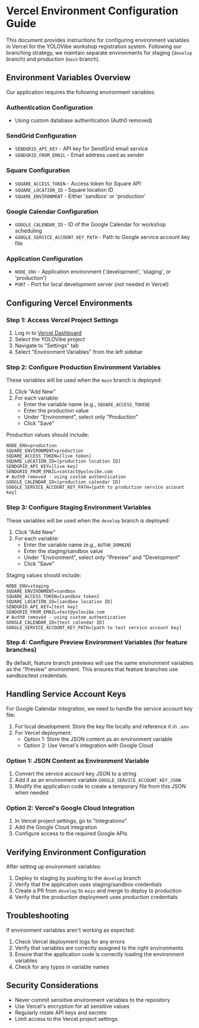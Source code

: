 # Vercel Environment Configuration Guide

This document provides instructions for configuring environment variables in Vercel for the YOLOVibe workshop registration system. Following our branching strategy, we maintain separate environments for staging (`develop` branch) and production (`main` branch).

## Environment Variables Overview

Our application requires the following environment variables:

### Authentication Configuration
- Using custom database authentication (Auth0 removed)

### SendGrid Configuration
- `SENDGRID_API_KEY` - API key for SendGrid email service
- `SENDGRID_FROM_EMAIL` - Email address used as sender

### Square Configuration
- `SQUARE_ACCESS_TOKEN` - Access token for Square API
- `SQUARE_LOCATION_ID` - Square location ID
- `SQUARE_ENVIRONMENT` - Either 'sandbox' or 'production'

### Google Calendar Configuration
- `GOOGLE_CALENDAR_ID` - ID of the Google Calendar for workshop scheduling
- `GOOGLE_SERVICE_ACCOUNT_KEY_PATH` - Path to Google service account key file

### Application Configuration
- `NODE_ENV` - Application environment ('development', 'staging', or 'production')
- `PORT` - Port for local development server (not needed in Vercel)

## Configuring Vercel Environments

### Step 1: Access Vercel Project Settings

1. Log in to [Vercel Dashboard](https://vercel.com)
2. Select the YOLOVibe project
3. Navigate to "Settings" tab
4. Select "Environment Variables" from the left sidebar

### Step 2: Configure Production Environment Variables

These variables will be used when the `main` branch is deployed:

1. Click "Add New"
2. For each variable:
   - Enter the variable name (e.g., `SQUARE_ACCESS_TOKEN`)
   - Enter the production value
   - Under "Environment", select only "Production"
   - Click "Save"

Production values should include:
```
NODE_ENV=production
SQUARE_ENVIRONMENT=production
SQUARE_ACCESS_TOKEN=[live token]
SQUARE_LOCATION_ID=[production location ID]
SENDGRID_API_KEY=[live key]
SENDGRID_FROM_EMAIL=contact@yolovibe.com
# Auth0 removed - using custom authentication
GOOGLE_CALENDAR_ID=[production calendar ID]
GOOGLE_SERVICE_ACCOUNT_KEY_PATH=[path to production service account key]
```

### Step 3: Configure Staging Environment Variables

These variables will be used when the `develop` branch is deployed:

1. Click "Add New"
2. For each variable:
   - Enter the variable name (e.g., `AUTH0_DOMAIN`)
   - Enter the staging/sandbox value
   - Under "Environment", select only "Preview" and "Development"
   - Click "Save"

Staging values should include:
```
NODE_ENV=staging
SQUARE_ENVIRONMENT=sandbox
SQUARE_ACCESS_TOKEN=[sandbox token]
SQUARE_LOCATION_ID=[sandbox location ID]
SENDGRID_API_KEY=[test key]
SENDGRID_FROM_EMAIL=test@yolovibe.com
# Auth0 removed - using custom authentication
GOOGLE_CALENDAR_ID=[test calendar ID]
GOOGLE_SERVICE_ACCOUNT_KEY_PATH=[path to test service account key]
```

### Step 4: Configure Preview Environment Variables (for feature branches)

By default, feature branch previews will use the same environment variables as the "Preview" environment. This ensures that feature branches use sandbox/test credentials.

## Handling Service Account Keys

For Google Calendar integration, we need to handle the service account key file:

1. For local development: Store the key file locally and reference it in `.env`
2. For Vercel deployment:
   - Option 1: Store the JSON content as an environment variable
   - Option 2: Use Vercel's integration with Google Cloud

### Option 1: JSON Content as Environment Variable

1. Convert the service account key JSON to a string
2. Add it as an environment variable `GOOGLE_SERVICE_ACCOUNT_KEY_JSON`
3. Modify the application code to create a temporary file from this JSON when needed

### Option 2: Vercel's Google Cloud Integration

1. In Vercel project settings, go to "Integrations"
2. Add the Google Cloud integration
3. Configure access to the required Google APIs

## Verifying Environment Configuration

After setting up environment variables:

1. Deploy to staging by pushing to the `develop` branch
2. Verify that the application uses staging/sandbox credentials
3. Create a PR from `develop` to `main` and merge to deploy to production
4. Verify that the production deployment uses production credentials

## Troubleshooting

If environment variables aren't working as expected:

1. Check Vercel deployment logs for any errors
2. Verify that variables are correctly assigned to the right environments
3. Ensure that the application code is correctly loading the environment variables
4. Check for any typos in variable names

## Security Considerations

- Never commit sensitive environment variables to the repository
- Use Vercel's encryption for all sensitive values
- Regularly rotate API keys and secrets
- Limit access to the Vercel project settings
